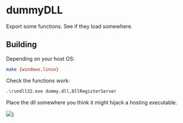 # dummyDLL

Export some functions. See if they load somewhere.

## Building

Depending on your host OS:

```sh
make {windows,linux}
```

Check the functions work:

```sh
.\rundll32.exe dummy.dll,DllRegisterServer
```

Place the dll somewhere you think it might hijack a hosting executable.

![](https://i.imgur.com/CJ6tx4K.png))
